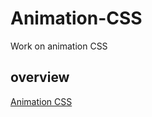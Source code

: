 # Animation-CSS

Work on animation CSS

## overview

[Animation CSS](https://amauryh24.github.io/Animation-CSS/)
